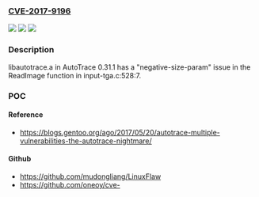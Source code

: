 ### [CVE-2017-9196](https://cve.mitre.org/cgi-bin/cvename.cgi?name=CVE-2017-9196)
![](https://img.shields.io/static/v1?label=Product&message=n%2Fa&color=blue)
![](https://img.shields.io/static/v1?label=Version&message=n%2Fa&color=blue)
![](https://img.shields.io/static/v1?label=Vulnerability&message=n%2Fa&color=brighgreen)

### Description

libautotrace.a in AutoTrace 0.31.1 has a "negative-size-param" issue in the ReadImage function in input-tga.c:528:7.

### POC

#### Reference
- https://blogs.gentoo.org/ago/2017/05/20/autotrace-multiple-vulnerabilities-the-autotrace-nightmare/

#### Github
- https://github.com/mudongliang/LinuxFlaw
- https://github.com/oneoy/cve-

